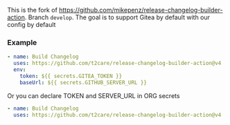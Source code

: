 This is the fork of https://github.com/mikepenz/release-changelog-builder-action. Branch `develop`. The goal is to support Gitea by default with our config by default

### Example

```yml
- name: Build Changelog
  uses: https://github.com/t2care/release-changelog-builder-action@v4
  env:
    token: ${{ secrets.GITEA_TOKEN }}
    baseUrl: ${{ secrets.GITHUB_SERVER_URL }}
```
Or you can declare TOKEN and SERVER_URL in ORG secrets

```yml
- name: Build Changelog
  uses: https://github.com/t2care/release-changelog-builder-action@v4
```